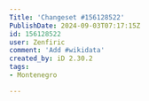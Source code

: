 ```yaml
---
Title: 'Changeset #156128522'
PublishDate: 2024-09-03T07:17:15Z
id: 156128522
user: Zenfiric
comment: 'Add #wikidata'
created_by: iD 2.30.2
tags:
- Montenegro

---
```

